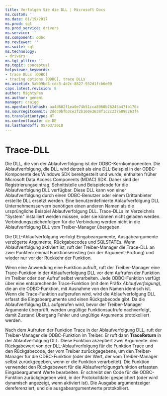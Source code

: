 ```yaml
---
title: Verfolgen Sie die DLL | Microsoft Docs
ms.custom: ''
ms.date: 01/19/2017
ms.prod: sql
ms.prod_service: drivers
ms.service: ''
ms.component: odbc
ms.reviewer: ''
ms.suite: sql
ms.technology:
- drivers
ms.tgt_pltfrm: ''
ms.topic: conceptual
helpviewer_keywords:
- trace DLLs [ODBC]
- tracing options [ODBC], trace DLLs
ms.assetid: 5ab99bd3-cdc3-4e2c-8827-932d1fcb6e00
caps.latest.revision: 8
author: MightyPen
ms.author: genemi
manager: craigg
ms.openlocfilehash: aa4d602f1ea0e74b51cca8960b76243a471b176c
ms.sourcegitcommit: 2ddc0bfb3ce2f2b160e3638f1c2c237a898263f4
ms.translationtype: HT
ms.contentlocale: de-DE
ms.lasthandoff: 05/03/2018
---
```

# <a name="trace-dll"></a>Trace-DLL
Die DLL, die von der Ablaufverfolgung ist der ODBC-Kernkomponenten. Die Ablaufverfolgung, die DLL wird derzeit als eine DLL-Beispiel in der ODBC-Komponente des Windows SDK bereitgestellt und wurde, enthalten früher Microsoft Data Access Components (MDAC) SDK. Daher sind der Registrierungseintrag, Schnittstelle und Beispielcode für die Ablaufverfolgung DLL verfügbar. Diese DLL kann von einer Ablaufverfolgung durch einen ODBC-Benutzer oder einem Drittanbieter erstellte DLL ersetzt werden. Eine benutzerdefinierte Ablaufverfolgung DLL Unternehmensservern benötigen einen anderen Namen als die ursprüngliche Beispiel Ablaufverfolgung DLL. Trace-DLLs im Verzeichnis "System" installiert werden müssen, oder sie können nicht geladen werden. Verbindungszeichenfolgen für die Verbindung werden nicht in die Ablaufverfolgung DLL vom Treiber-Manager übergeben.  
  
 Die DLL-Ablaufverfolgung verfolgt Eingabeargumente, Ausgabeargumente verzögerte Argumente, Rückgabecodes und SQLSTATEs. Wenn Ablaufverfolgung aktiviert ist, ruft der Treiber-Manager die Trace-DLL an zwei Punkten: einmal Funktionseinstieg (vor der Argument-Prüfung) und wieder nur vor der Rückkehr der Funktion.  
  
 Wenn eine Anwendung eine Funktion aufruft, ruft der Treiber-Manager eine Trace-Funktion in der Ablaufverfolgung DLL vor dem Aufrufen der Funktion im Treiber oder den Aufruf selbst verarbeiten. Jede ODBC-Funktion verfügt über eine entsprechende Trace-Funktion (mit dem Präfix *Ablaufverfolgung*), die an die ODBC-Funktion, mit Ausnahme von den Namen identisch ist. Wenn die Trace-Funktion aufgerufen wird, wird die Ablaufverfolgung DLL erfasst die Eingabeargumente und einen Rückgabecode gibt. Da die Ablaufverfolgung DLL aufgerufen wird, bevor der Treiber-Manager Argumente überprüft, werden ungültige Funktionsaufrufe nachverfolgt, damit Zustand Übergang Fehler und ungültige Argumente protokolliert werden.  
  
 Nach dem Aufrufen der Funktion Trace in der Ablaufverfolgung DLL, ruft der Treiber-Manager die ODBC-Funktion im Treiber. Er ruft dann **TraceReturn** in der Ablaufverfolgung DLL. Diese Funktion akzeptiert zwei Argumente: den Rückgabewert von der DLL-Ablaufverfolgung für die Funktion Trace und den Rückgabecode, der vom Treiber zurückgegebene, um den Treiber-Manager für die ODBC-Funktion (oder der Wert, der vom Treiber-Manager selbst zurückgegeben, wenn er die Funktion verarbeitet). Die Funktion verwendet den Rückgabewert für die Ablaufverfolgungsfunktion erfassten Eingabeargument Werte bearbeiten. Er schreibt den Code für die ODBC-Funktion zurückgegeben wird, in der Protokolldatei gespeichert (oder wird dynamisch angezeigt, wenn aktiviert ist). Die Ausgabe argumentzeiger dereferenziert, und die ausgabeargumentwerte protokolliert.
